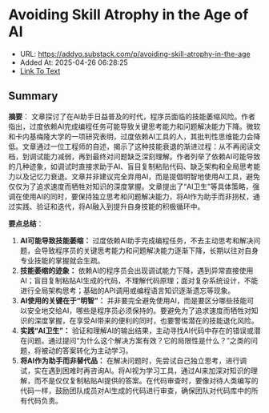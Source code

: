 # Avoiding Skill Atrophy in the Age of AI
- URL: https://addyo.substack.com/p/avoiding-skill-atrophy-in-the-age
- Added At: 2025-04-26 06:28:25
- [Link To Text](2025-04-26-avoiding-skill-atrophy-in-the-age-of-ai_raw.md)

## Summary
**摘要**：
文章探讨了在AI助手日益普及的时代，程序员面临的技能萎缩风险。作者指出，过度依赖AI完成编程任务可能导致关键思考能力和问题解决能力下降。微软和卡内基梅隆大学的一项研究表明，过度依赖AI工具的人，其批判性思维能力会降低。文章通过一位工程师的自述，揭示了这种技能衰退的渐进过程：从不再阅读文档，到调试能力减弱，再到最终对问题缺乏深刻理解。作者列举了依赖AI可能导致的几种迹象，如调试时直接求助于AI、盲目复制粘贴代码、缺乏架构和全局思考能力以及记忆力衰退。文章并非建议完全弃用AI，而是提倡明智地使用AI工具，避免仅仅为了追求速度而牺牲对知识的深度掌握。文章提出了“AI卫生”等具体策略，强调在使用AI的同时，要保持独立思考和问题解决能力，将AI作为助手而非拐杖，通过实践、验证和迭代，将AI融入到提升自身技能的积极循环中。

**要点总结**：
1.  **AI可能导致技能萎缩：** 过度依赖AI助手完成编程任务，不去主动思考和解决问题，会导致程序员的关键思考能力和问题解决能力逐渐下降，长期以往对自身专业技能的掌握就会生疏。
2.  **技能萎缩的迹象：** 依赖AI的程序员会出现调试能力下降，遇到异常直接使用AI；盲目复制粘贴AI生成的代码，不理解代码原理；面对复杂系统设计，不能进行全局架构思考；基础的API调用或编程语言知识逐渐遗忘等现象。
3.  **AI使用的关键在于“明智”：** 并非要完全避免使用AI，而是要区分哪些技能可以安全地交给AI，哪些是程序员必须保持的。要避免为了追求速度而牺牲对知识的深度掌握，在享受AI带来的便利的同时，也要警惕潜在的技能退化风险。
4.  **实践“AI卫生”：** 验证和理解AI的输出结果，主动寻找AI代码中存在的错误或潜在问题。通过提问“为什么这个解决方案有效？它的局限性是什么？”之类的问题，将被动的答案转化为主动学习。
5.  **将AI作为助手而非替代品：** 在解决问题时，先尝试自己独立思考，进行调试，实在遇到困难时再咨询AI。将AI视为学习工具，通过AI来加深对知识的理解，而不是仅仅复制粘贴AI提供的答案。在代码审查时，要像对待人类编写的代码一样，鼓励团队成员对AI生成的代码进行审查，确保团队对代码库中的所有代码负责。

